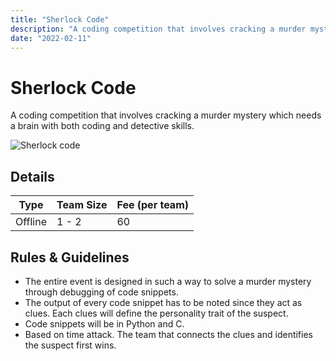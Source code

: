 ```yaml
---
title: "Sherlock Code"
description: "A coding competition that involves cracking a murder mystery which needs a brain with both coding and detective skills."
date: "2022-02-11"
---
```


# Sherlock Code

A coding competition that involves cracking a murder mystery which needs a brain with both coding and detective skills.

<img src="/posters/1.png" alt="Sherlock code" class="w-full lg:w-96 object-cover" />

## Details

| Type    | Team Size | Fee (per team) |
| ------- | --------- | -------------- |
| Offline | 1 - 2     | 60             |

## Rules & Guidelines

-   The entire event is designed in such a way to solve a murder mystery through debugging of code snippets.
-   The output of every code snippet has to be noted since they act as clues. Each clues will define the personality trait of the suspect.
-   Code snippets will be in Python and C.
-   Based on time attack. The team that connects the clues and identifies the suspect first wins.
